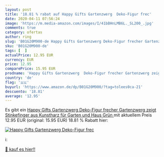 ```yaml
---
layout: post
title: '18.81 % rabat auf Happy Gifts Gartenzwerg  Deko-Figur frec'
date: 2020-04-11 07:56:24
image: 'https://m.media-amazon.com/images/I/41bBHnLMB6L._SL200_.jpg'
comments: true
category: ofertas
author: ring
slug: 'B01G20M900-de Happy Gifts Gartenzwerg Deko-Figur frecher Gartenzwerg...'
sku: 'B01G20M900-de'
tags: [  ]
actualPrice: 12.95 EUR
currency: EUR
price: 12.95
comparePrice: 15.95 EUR
prodname: 'Happy Gifts Gartenzwerg  Deko-Figur frecher Gartenzwerg zeigt Stinkefinger aus Kunstharz für Garten und Haus  Grün '
country: 'de'
flag: '🇩🇪'
buyurl: 'https://www.amazon.de/dp/B01G20M900/?tag=tolees0ca-21'
descuento: '18.81'
average: '12.95'
---
```


Es gibt ein [Happy Gifts Gartenzwerg  Deko-Figur frecher Gartenzwerg zeigt Stinkefinger aus Kunstharz für Garten und Haus  Grün ](https://www.amazon.de/dp/B01G20M900/?tag=tolees0ca-21) mit aktuellem Preis 12.95 EUR (original: 15.95 EUR) 18.81 % Rabatt hier:

[![Happy Gifts Gartenzwerg  Deko-Figur frec](https://m.media-amazon.com/images/I/41bBHnLMB6L._SL200_.jpg)](https://www.amazon.de/dp/B01G20M900/?tag=tolees0ca-21)

ℹ️:


[🛒 kauf es hier!!](https://www.amazon.de/dp/B01G20M900/?tag=tolees0ca-21)
